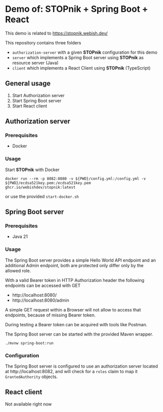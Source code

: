 # Demo of: STOPnik + Spring Boot + React

This demo is related to https://stopnik.webish.dev/

This repository contains three folders

- `authorization-server` with a given **STOPnik** configuration for this demo
- `server` which implements a Spring Boot server using **STOPnik** as resource server (Java)
- `client` which implements a React Client using **STOPnik** (TypeScript)

## General usage

1. Start Authorization server
2. Start Spring Boot server
3. Start React client

## Authorization server

### Prerequisites

- Docker

### Usage

Start **STOPnik** with Docker

`docker run --rm -p 8082:8080 -v ${PWD}/config.yml:/config.yml -v ${PWD}/ecdsa521key.pem:/ecdsa521key.pem ghcr.io/webishdev/stopnik:latest`

or use the provided `start-docker.sh`

## Spring Boot server

### Prerequisites

- Java 21

### Usage

The Spring Boot server provides a simple Hello World API endpoint and an additional Admin endpoint, both are protected only differ only by the allowed role.

With a valid Bearer token in HTTP Authorization header the following endpoints can be accessed with GET

- http://localhost:8080/
- http://localhost:8080/admin

A simple GET request within a Browser will not allow to access that endpoints, because of missing Bearer token.

During testing a Bearer token can be acquired with tools like Postman.

The Spring Boot server can be started with the provided Maven wrapper.

`./mvnw spring-boot:run`

### Configuration

The Spring Boot server is configured to use an authorization server located at http://localhost:8082, and will check for a `roles` claim to map it `GrantedAuthority` objects.


## React client

Not available right now